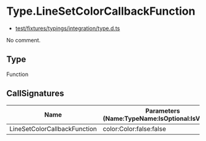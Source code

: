 # Type.LineSetColorCallbackFunction

* [test/fixtures/typings/integration/type.d.ts](/test/fixtures/typings/integration/type.d.ts#L58)

No comment.

## Type

Function

## CallSignatures

Name|Parameters (Name:TypeName:IsOptional:IsVariadic)|ReturnTypeName|TypePredicate|Comment
---|---|---|---|---
LineSetColorCallbackFunction|color:Color:false:false |void||
